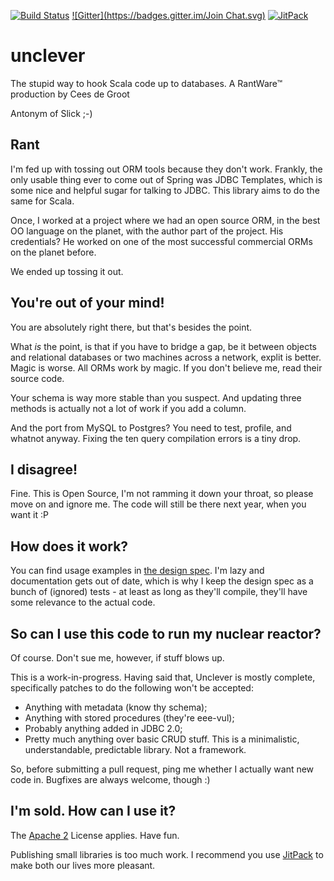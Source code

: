 [![Build Status](https://travis-ci.org/cdegroot/unclever.svg)](https://travis-ci.org/cdegroot/unclever)
 [![Gitter](https://badges.gitter.im/Join Chat.svg)](https://gitter.im/cdegroot/unclever)
 [![JitPack](https://img.shields.io/github/release/cdegroot/unclever.svg?label=JitPack)](https://jitpack.io/#cdegroot/unclever/)


# unclever
The stupid way to hook Scala code up to databases. A RantWare™ production by Cees de Groot

Antonym of Slick ;-)

## Rant
I'm fed up with tossing out ORM tools because they don't work. Frankly, the only usable thing ever to come out of Spring was JDBC Templates, which is some nice and helpful sugar for talking to JDBC. This library aims to do the same for Scala.

Once, I worked at a project where we had an open source ORM, in the best OO language on the planet, with the author part of the project. His credentials? He worked on one of the most successful commercial ORMs on the planet before.

We ended up tossing it out. 

## You're out of your mind!
You are absolutely right there, but that's besides the point. 

What *is* the point, is that if you have to bridge a gap, be it between objects and relational databases or two machines across a network, explit is better. Magic is worse. All ORMs work by magic. If you don't believe me, read their source code.

Your schema is way more stable than you suspect. And updating three methods is actually not a lot of work if you add a column. 

And the port from MySQL to Postgres? You need to test, profile, and whatnot anyway. Fixing the ten query compilation errors is a tiny drop. 

## I disagree!
Fine. This is Open Source, I'm not ramming it down your throat, so please move on and ignore me. The code will still be there next year, when you want it :P

## How does it work? 
You can find usage examples in [the design spec](https://github.com/cdegroot/unclever/blob/master/src/test/scala/com/evrl/unclever/BasicUsage.scala). I'm lazy and documentation gets out of date, which is why I keep the design spec as a bunch of (ignored) tests - at least as long as they'll compile, they'll have some relevance to the actual code.


## So can I use this code to run my nuclear reactor?
Of course. Don't sue me, however, if stuff blows up. 

This is a work-in-progress. Having said that, Unclever is mostly complete, specifically patches to do the following won't be accepted:

- Anything with metadata (know thy schema);
- Anything with stored procedures (they're eee-vul);
- Probably anything added in JDBC 2.0;
- Pretty much anything over basic CRUD stuff. This is a minimalistic, understandable, predictable library. Not a framework.

So, before submitting a pull request, ping me whether I actually want new code in. Bugfixes are always welcome, though :)

## I'm sold. How can I use it?

The [Apache 2](http://www.apache.org/licenses/LICENSE-2.0) License applies. Have fun.

Publishing small libraries is too much work. I recommend you use [JitPack](https://jitpack.io/#cdegroot/unclever) to make both our lives more pleasant.

